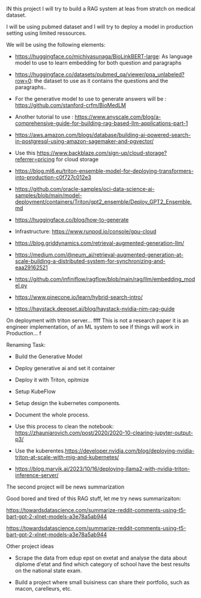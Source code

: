 IN this project I will try to build a RAG system at leas from stratch on medical dataset. 

I will be using pubmed dataset and I will try to deploy a model in production setting using limited ressources.

We will be using the following elements: 


- https://huggingface.co/michiyasunaga/BioLinkBERT-large:  As language model to use to learn embedding for both question and paragraphs
- https://huggingface.co/datasets/pubmed_qa/viewer/pqa_unlabeled?row=0: the dataset to use as it contains the questions and the paragraphs..
- For the generative model to use to generate answers will be : https://github.com/stanford-crfm/BioMedLM
- Another tutorial to use : https://www.anyscale.com/blog/a-comprehensive-guide-for-building-rag-based-llm-applications-part-1
- https://aws.amazon.com/blogs/database/building-ai-powered-search-in-postgresql-using-amazon-sagemaker-and-pgvector/
- Use this https://www.backblaze.com/sign-up/cloud-storage?referrer=pricing for cloud storage
- https://blog.ml6.eu/triton-ensemble-model-for-deploying-transformers-into-production-c0f727c012e3

- https://github.com/oracle-samples/oci-data-science-ai-samples/blob/main/model-deployment/containers/Triton/gpt2_ensemble/Deploy_GPT2_Ensemble.md

- https://huggingface.co/blog/how-to-generate

- Infrastructure:
 https://www.runpod.io/console/gpu-cloud

 - https://blog.griddynamics.com/retrieval-augmented-generation-llm/

 - https://medium.com/@neum_ai/retrieval-augmented-generation-at-scale-building-a-distributed-system-for-synchronizing-and-eaa29162521

 - https://github.com/infiniflow/ragflow/blob/main/rag/llm/embedding_model.py

 - https://www.pinecone.io/learn/hybrid-search-intro/

 -  https://haystack.deepset.ai/blog/haystack-nvidia-nim-rag-guide
 

On deployment with triton server...
ffff
This is not a research paper it is an engineer implementation, of an ML system to see if things will work in Production... 
f


Renaming Task:

- Build the Generative Model
- Deploy generative ai and set it container
- Deploy it with Triton, opitmize 
- Setup KubeFlow 
- Setup design the kubernetes components.
- Document the whole process.
- Use this process to clean the notebook: https://zhauniarovich.com/post/2020/2020-10-clearing-jupyter-output-p3/
- Use the kuberentes.https://developer.nvidia.com/blog/deploying-nvidia-triton-at-scale-with-mig-and-kubernetes/

- https://blog.marvik.ai/2023/10/16/deploying-llama2-with-nvidia-triton-inference-server/

The second project will be news summarization 

Good bored and tired of this RAG stuff, let me try news summarizaiton:

https://towardsdatascience.com/summarize-reddit-comments-using-t5-bart-gpt-2-xlnet-models-a3e78a5ab944


https://towardsdatascience.com/summarize-reddit-comments-using-t5-bart-gpt-2-xlnet-models-a3e78a5ab944


Other project ideas

- Scrape the data from edup epst on exetat and analyse the data about diplome d'etat and find which category of school have the best results on the national state exam.

- Build a project where small buisiness can share their portfolio, such as macon, carelleurs, etc.



